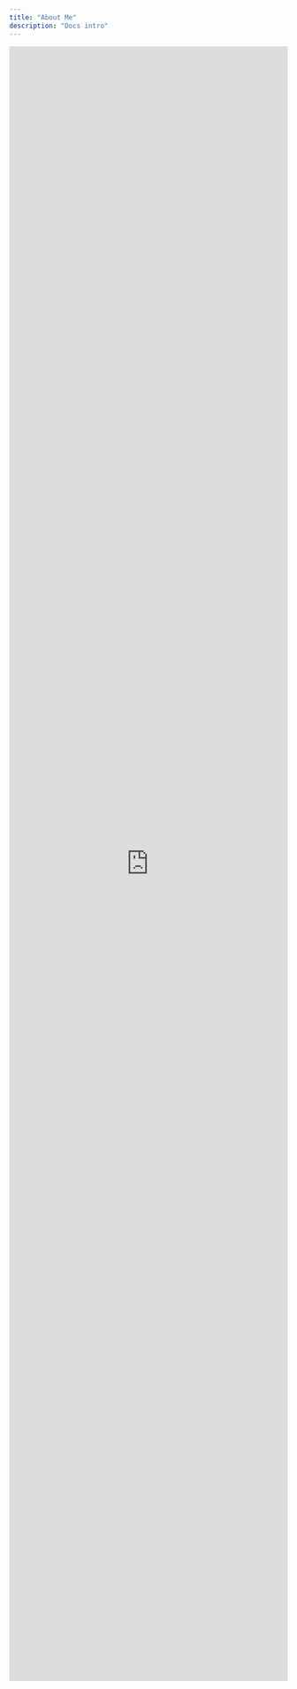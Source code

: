 ```yaml
---
title: "About Me"
description: "Docs intro"
---
```


<style>
    #my-iframe {
        height: 2950px; /* Set an initial height */
        width: 100%;

        border: none; /* Remove borders */
    }

    @media screen and (max-width: 800px) {
        #my-iframe {
            height: 100px; /* Set a smaller height */
            overflow: auto; /* Enable scrolling */
        }
    }
</style>
<script>
    // Function to adjust iframe height based on content
    function adjustIframeHeight() {
        var iframe = document.getElementById('my-iframe');
        iframe.style.height = iframe.contentWindow.document.body.scrollHeight + 'px';
    }
</script>

<iframe id="my-iframe" src="https://www.harshavinash.in/" onload="adjustIframeHeight()" scrolling="no"></iframe>



<!-- I am Harsh Avinash a dedicated, resourceful, and dynamic individual who is passionate about combining data analysis with product development strategies to create innovative solutions that provide value to both businesses and their customers. My background in computer science and data analysis has equipped me with a solid foundation in various programming languages, machine learning algorithms, and data visualization tools. 

Throughout my academic journey, I've honed my skills by engaging in several projects that have tested and expanded my technical, analytical, and problem-solving skills. I've always been intrigued by the potential of data to drive product innovation, and Fam's position as a trailblazer in the financial tech industry has captured my interest.

The amalgamation of these skills, coupled with my passion for deciphering complex data and turning them into actionable insights, have spurred my aspiration to contribute to Fam's growth journey as a Product Analyst.

## Education

**Vellore Institute of Technology**  
_Bachelors in Computer Science Engineering with Specialization in Data Science_  
September 2020 – April 2024  
8.3 CGPA  
Currently pursuing my Bachelors in Technology in Computer Science Engineering with Specialization in Data Sciences

**The Army Public School**  
_High School Diploma_  
April 2018 – April 2020  
94 Percentage

## Experience

**Research Fellow**  
Indian Institute of Technology, Delhi  
May 2023 - Present  
Hauz Khas, Delhi
Writing a thesis on multimoal LLMs under professor Mannan Suri. The thesis aims to explore the potential of multimodal LLMs in the field of NLP and Computer Vision and a variety of data structures.

**Data Engineering Intern**  
Sutherland Global  
September 2022 – December 2022  
Chennai, Tamil Nadu (Remote)  
Actively engaged in developing AnyChatBot, an AI-powered chatbot that generates its knowledge base and question-answering model using a company's name and base URL. Contributing as a Computer Vision Engineer for Writer, a tool that can read and understand handwriting.

**Product Manager & Data Analyst Intern**  
Cypherock Wallet  
June 2022 – August 2022  
Gurgaon, Delhi NCR (Remote)  
Managed the entire customer acquisition and marketing cycle, conducted market research, managed resources, and derived data insights through techniques such as data mining, exploratory analysis, and visualization.

**Frontend Development & Design Intern**  
Procial Network  
July 2022 – August 2022  
Gurgaon, Delhi NCR (Remote)  
Experienced in designing and developing front-end solutions for web and mobile applications. Responsible for creating user interfaces, customizing components and layouts, and integrating front-end code with back-end systems.

**Chairperson**  
Association for Computing Machinery, Vellore Institute of Technology  
March 2022 - Present  
Lead the technical, managerial, and design departments. Organized and conducted numerous hackathons and competitive coding events, including being the master of ceremonies for The Hybrid Cryptic Hunt and Reverse Coding.

**Data Science Intern**  
Rabvik Innovations  
Kolkata, West Bengal (Remote)  
May 2020 – August 2020  
Built machine learning models and integrated them with web frameworks. Performed data mining using state-of-the-art methods, and augmented the company's data by incorporating external sources as needed.

## Skills

**Data Science:** Python, Jupyter Notebook, Tableau, Excel, R, C++, C#  
**Web Development:** HTML, CSS, JavaScript, React, Redux, Node, Go, Express, Django  
**Dev Ops:** Azure, AWS, GCP  
**Others:** Solidity, .NET, Unity, Figma, Adobe XD -->